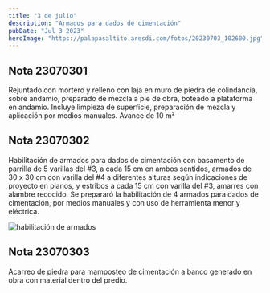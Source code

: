 ```yaml
---
title: "3 de julio"
description: "Armados para dados de cimentación"
pubDate: "Jul 3 2023"
heroImage: "https://palapasaltito.aresdi.com/fotos/20230703_102600.jpg"
---
```


## Nota 23070301

Rejuntado con mortero y relleno con laja en muro de piedra de colindancia, sobre andamio, preparado de mezcla a pie de obra, boteado a plataforma en andamio. Incluye limpieza de superficie, preparación de mezcla y aplicación por medios manuales. Avance de 10 m²

## Nota 23070302

Habilitación de armados para dados de cimentación con basamento de parrilla de 5 varillas del #3, a cada 15 cm en ambos sentidos, armados de 30 x 30 cm con varilla del #4 a diferentes alturas según indicaciones de proyecto en planos, y estribos a cada 15 cm con varilla del #3, amarres con alambre recocido. Se prepararó la habilitación de 4 armados para dados de cimentación, por medios manuales y con uso de herramienta menor y eléctrica.

![habilitación de armados](https://palapasaltito.aresdi.com/fotos/20230703_102600.jpg "habilitación de armados")

## Nota 23070303

Acarreo de piedra para mamposteo de cimentación a banco generado en obra con material dentro del predio.
